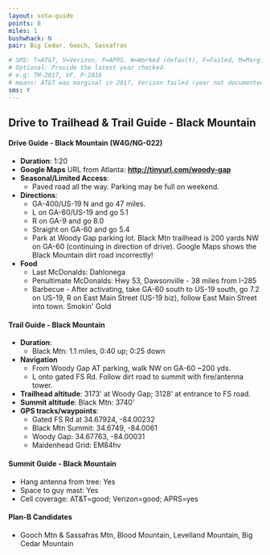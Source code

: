 ```yaml
---
layout: sota-guide
points: 8
miles: 1
bushwhack: N
pair: Big Cedar, Gooch, Sassafras

# SMS: T=AT&T, V=Verizon, P=APRS. W=Worked (default), F=Failed, M=Marginal (some failed).
# Optional: Provide the latest year checked.
# e.g: TM-2017, VF, P-2016
# means: AT&T was marginal in 2017, Verizon failed (year not documented), APRS worked in 2016.
sms: Y
---
```

## Drive to Trailhead & Trail Guide - Black Mountain

#### Drive Guide - Black Mountain (W4G/NG-022)

* **Duration**: 1:20
* **Google Maps** URL from Atlanta: **http://tinyurl.com/woody-gap**
* **Seasonal/Limited Access**:
    * Paved road all the way.  Parking may be full on weekend. 
* **Directions**:
    * GA-400/US-19 N and go 47 miles.
    * L on GA-60/US-19 and go 5.1
    * R on GA-9 and go 8.0
    * Straight on GA-60 and go 5.4
    * Park at Woody Gap parking lot.  Black Mtn trailhead is 200 yards NW on GA-60 (continuing in direction of drive).  Google Maps shows the Black Mountain dirt road incorrectly!
* **Food**
    * Last McDonalds: Dahlonega
    * Penultimate McDonalds: Hwy 53, Dawsonville - 38 miles from I-285
    * Barbecue - After activating, take GA-60 south to US-19 south, go 7.2 on US-19, R on East Main Street (US-19 biz), follow East Main Street into town.  Smokin' Gold 

#### Trail Guide - Black Mountain

* **Duration**:
    * Black Mtn: 1.1 miles, 0:40 up; 0:25 down
* **Navigation**
    * From Woody Gap AT parking, walk NW on GA-60 ~200 yds.
    * L onto gated FS Rd.  Follow dirt road to summit with fire/antenna tower.
* **Trailhead altitude**: 3173' at Woody Gap; 3128' at entrance to FS road.
* **Summit altitude**: Black Mtn: 3740'
* **GPS tracks/waypoints**:
    * Gated FS Rd at 34.67924, -84.00232
    * Black Mtn Summit: 34.6749, -84.0061
    * Woody Gap: 34.67763, -84.00031
    * Maidenhead Grid: EM84hv

#### Summit Guide - Black Mountain

* Hang antenna from tree: Yes
* Space to guy mast: Yes
* Cell coverage: AT&T=good; Verizon=good; APRS=yes

#### Plan-B Candidates

* Gooch Mtn & Sassafras Mtn, Blood Mountain, Levelland Mountain, Big Cedar Mountain

